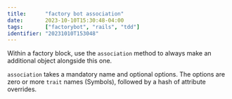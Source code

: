 ```yaml
---
title:      "factory bot association"
date:       2023-10-10T15:30:48-04:00
tags:       ["factorybot", "rails", "tdd"]
identifier: "20231010T153048"
---
```


Within a factory block, use the `association` method to always make an
additional object alongside this one.

`association` takes a mandatory name and optional options. The options
are zero or more `trait` names (Symbols), followed by a hash of
attribute overrides.
